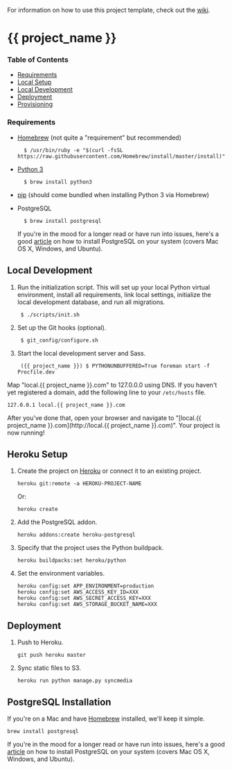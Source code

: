 For information on how to use this project template, check out the [wiki](https://github.com/lionheart/django-template/wiki/Django-1.11-Heroku).

# {{ project_name }}

### Table of Contents

* [Requirements](#requirements)
* [Local Setup](#local-setup)
* [Local Development](#local-development)
* [Deployment](#deployment)
* [Provisioning](#server-provisioning)

### Requirements


* [Homebrew](https://brew.sh) (not quite a "requirement" but recommended)

        $ /usr/bin/ruby -e "$(curl -fsSL https://raw.githubusercontent.com/Homebrew/install/master/install)"

* [Python 3](https://www.python.org/downloads/release/python-361/)

        $ brew install python3

* [pip](https://pip.pypa.io/en/stable/) (should come bundled when installing Python 3 via Homebrew)

* PostgreSQL

        $ brew install postgresql

    If you're in the mood for a longer read or have run into issues, here's a good [article](https://www.codefellows.org/blog/three-battle-tested-ways-to-install-postgresql) on how to install PostgreSQL on your system (covers Mac OS X, Windows, and Ubuntu).

## Local Development

1. Run the initialization script. This will set up your local Python virtual environment, install all requirements, link local settings, initialize the local development database, and run all migrations.

        $ ./scripts/init.sh

2. Set up the Git hooks (optional).

        $ git_config/configure.sh

3. Start the local development server and Sass.

        ({{ project_name }}) $ PYTHONUNBUFFERED=True foreman start -f Procfile.dev

Map "local.{{ project_name }}.com" to 127.0.0.0 using DNS. If you haven't yet registered a domain, add the following line to your `/etc/hosts` file.

    127.0.0.1 local.{{ project_name }}.com

After you've done that, open your browser and navigate to "[local.{{ project_name }}.com](http://local.{{ project_name }}.com)". Your project is now running!

Heroku Setup
------------

1. Create the project on [Heroku](https://heroku.com) or connect it to an existing project.

       heroku git:remote -a HEROKU-PROJECT-NAME

   Or:

       heroku create

2. Add the PostgreSQL addon.

       heroku addons:create heroku-postgresql

3. Specify that the project uses the Python buildpack.

       heroku buildpacks:set heroku/python

4. Set the environment variables.

       heroku config:set APP_ENVIRONMENT=production
       heroku config:set AWS_ACCESS_KEY_ID=XXX
       heroku config:set AWS_SECRET_ACCESS_KEY=XXX
       heroku config:set AWS_STORAGE_BUCKET_NAME=XXX

Deployment
----------

1. Push to Heroku.

       git push heroku master

2. Sync static files to S3.

       heroku run python manage.py syncmedia

PostgreSQL Installation
-----------------------

If you're on a Mac and have [Homebrew](https://github.com/homebrew/homebrew) installed, we'll keep it simple.

    brew install postgresql

If you're in the mood for a longer read or have run into issues, here's a good [article](https://www.codefellows.org/blog/three-battle-tested-ways-to-install-postgresql) on how to install PostgreSQL on your system (covers Mac OS X, Windows, and Ubuntu).
